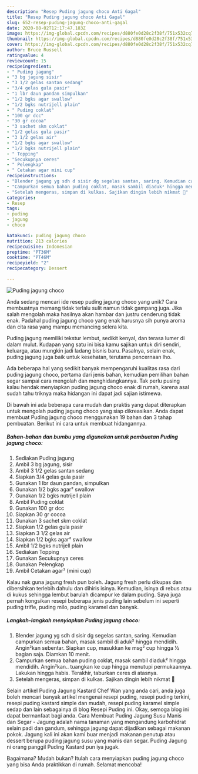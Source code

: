 ```yaml
---
description: "Resep Puding jagung choco Anti Gagal"
title: "Resep Puding jagung choco Anti Gagal"
slug: 652-resep-puding-jagung-choco-anti-gagal
date: 2020-08-02T12:17:47.183Z
image: https://img-global.cpcdn.com/recipes/d880fe0d28c2f38f/751x532cq70/puding-jagung-choco-foto-resep-utama.jpg
thumbnail: https://img-global.cpcdn.com/recipes/d880fe0d28c2f38f/751x532cq70/puding-jagung-choco-foto-resep-utama.jpg
cover: https://img-global.cpcdn.com/recipes/d880fe0d28c2f38f/751x532cq70/puding-jagung-choco-foto-resep-utama.jpg
author: Bruce Russell
ratingvalue: 4
reviewcount: 15
recipeingredient:
- " Puding jagung"
- "3 bg jagung sisir"
- "3 1/2 gelas santan sedang"
- "3/4 gelas gula pasir"
- "1 lbr daun pandan simpulkan"
- "1/2 bgks agar swallow"
- "1/2 bgks nutrijell plain"
- " Puding coklat"
- "100 gr dcc"
- "30 gr cocoa"
- "3 sachet skm coklat"
- "1/2 gelas gula pasir"
- "3 1/2 gelas air"
- "1/2 bgks agar swallow"
- "1/2 bgks nutrijell plain"
- " Topping"
- "Secukupnya ceres"
- " Pelengkap"
- " Cetakan agar mini cup"
recipeinstructions:
- "Blender jagung yg sdh d sisir dg segelas santan, saring. Kemudian campurkan semua bahan, masak sambil di aduk² hingga mendidih. Angin²kan sebentar. Siapkan cup, masukkan ke msg² cup hingga ½ bagian saja. Diamkan 10 menit."
- "Campurkan semua bahan puding coklat, masak sambil diaduk² hingga mendidih. Angin²kan.. tuangkan ke cup hingga menutupi permukaannya. Lakukan hingga habis. Terakhir, taburkan ceres di atasnya."
- "Setelah mengeras, simpan di kulkas. Sajikan dingin lebih nikmat 💙"
categories:
- Resep
tags:
- puding
- jagung
- choco

katakunci: puding jagung choco 
nutrition: 213 calories
recipecuisine: Indonesian
preptime: "PT36M"
cooktime: "PT46M"
recipeyield: "2"
recipecategory: Dessert

---
```



![Puding jagung choco](https://img-global.cpcdn.com/recipes/d880fe0d28c2f38f/751x532cq70/puding-jagung-choco-foto-resep-utama.jpg)

Anda sedang mencari ide resep puding jagung choco yang unik? Cara membuatnya memang tidak terlalu sulit namun tidak gampang juga. Jika salah mengolah maka hasilnya akan hambar dan justru cenderung tidak enak. Padahal puding jagung choco yang enak harusnya sih punya aroma dan cita rasa yang mampu memancing selera kita.

Puding jagung memiliki tekstur lembut, sedikit kenyal, dan terasa lumer di dalam mulut. Kudapan yang satu ini bisa kamu sajikan untuk diri sendiri, keluarga, atau mungkin jadi ladang bisnis baru. Pasalnya, selain enak, puding jagung juga baik untuk kesehatan, terutama pencernaan lho.

Ada beberapa hal yang sedikit banyak mempengaruhi kualitas rasa dari puding jagung choco, pertama dari jenis bahan, kemudian pemilihan bahan segar sampai cara mengolah dan menghidangkannya. Tak perlu pusing kalau hendak menyiapkan puding jagung choco enak di rumah, karena asal sudah tahu triknya maka hidangan ini dapat jadi sajian istimewa.


Di bawah ini ada beberapa cara mudah dan praktis yang dapat diterapkan untuk mengolah puding jagung choco yang siap dikreasikan. Anda dapat membuat Puding jagung choco menggunakan 19 bahan dan 3 tahap pembuatan. Berikut ini cara untuk membuat hidangannya.

<!--inarticleads1-->

##### Bahan-bahan dan bumbu yang digunakan untuk pembuatan Puding jagung choco:

1. Sediakan  Puding jagung
1. Ambil 3 bg jagung, sisir
1. Ambil 3 1/2 gelas santan sedang
1. Siapkan 3/4 gelas gula pasir
1. Gunakan 1 lbr daun pandan, simpulkan
1. Gunakan 1/2 bgks agar² swallow
1. Gunakan 1/2 bgks nutrijell plain
1. Ambil  Puding coklat
1. Gunakan 100 gr dcc
1. Siapkan 30 gr cocoa
1. Gunakan 3 sachet skm coklat
1. Siapkan 1/2 gelas gula pasir
1. Siapkan 3 1/2 gelas air
1. Siapkan 1/2 bgks agar² swallow
1. Ambil 1/2 bgks nutrijell plain
1. Sediakan  Topping
1. Gunakan Secukupnya ceres
1. Gunakan  Pelengkap
1. Ambil  Cetakan agar² (mini cup)


Kalau nak guna jagung fresh pun boleh. Jagung fresh perlu dikupas dan dibersihkan terlebih dahulu dan dihiris isinya. Kemudian, isinya di rebus atau di kukus sehingga lembut barulah dicampur ke dalam puding. Saya juga pernah kongsikan resepi beberapa jenis puding lain sebelum ini seperti puding trifle, puding milo, puding karamel dan banyak. 

<!--inarticleads2-->

##### Langkah-langkah menyiapkan Puding jagung choco:

1. Blender jagung yg sdh d sisir dg segelas santan, saring. Kemudian campurkan semua bahan, masak sambil di aduk² hingga mendidih. Angin²kan sebentar. Siapkan cup, masukkan ke msg² cup hingga ½ bagian saja. Diamkan 10 menit.
1. Campurkan semua bahan puding coklat, masak sambil diaduk² hingga mendidih. Angin²kan.. tuangkan ke cup hingga menutupi permukaannya. Lakukan hingga habis. Terakhir, taburkan ceres di atasnya.
1. Setelah mengeras, simpan di kulkas. Sajikan dingin lebih nikmat 💙


Selain artikel Puding Jagung Kastard Chef Wan yang anda cari, anda juga boleh mencari banyak artikel mengenai resepi puding, resepi puding terkini, resepi puding kastard simple dan mudah, resepi puding karamel simple sedap dan lain sebagainya di blog Resepi Puding ini. Okay, semoga blog ini dapat bermanfaat bagi anda. Cara Membuat Puding Jagung Susu Manis dan Segar - Jagung adalah nama tanaman yang mengandung karbohidrat selain padi dan gandum, sehingga jagung dapat dijadikan sebagai makanan pokok. Jagung kali ini akan kami buar menjadi makanan penutup atau dessert berupa puding jagung susu yang manis dan segar. Puding Jagung ni orang panggil Puding Kastard pun iya jugak. 

Bagaimana? Mudah bukan? Itulah cara menyiapkan puding jagung choco yang bisa Anda praktikkan di rumah. Selamat mencoba!
